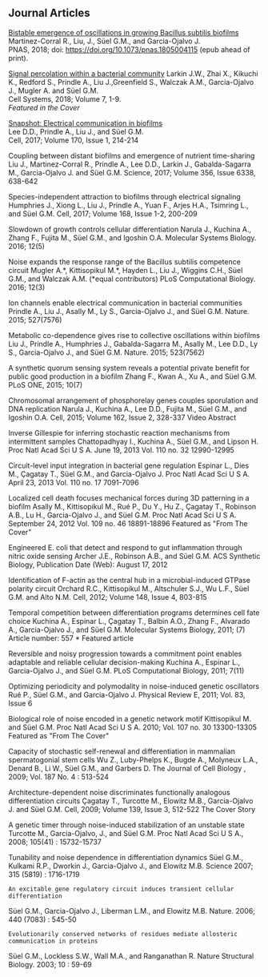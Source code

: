 ## Journal Articles


[Bistable emergence of oscillations in growing Bacillus subtilis biofilms](http://www.pnas.org/content/early/2018/08/17/1805004115)  
Martinez-Corral R., Liu, J., Süel G.M., and Garcia-Ojalvo J.  
PNAS, 2018; doi: https://doi.org/10.1073/pnas.1805004115 (epub ahead of print).
 	 
[Signal percolation within a bacterial community](https://www.cell.com/cell-systems/abstract/S2405-4712%2818%2930245-X)
Larkin J.W., Zhai X., Kikuchi K., Redford S., Prindle A., Liu J.,Greenfield S., Walczak A.M., Garcia-Ojalvo J., Mugler A. and Süel G.M.  
Cell Systems, 2018; Volume 7, 1-9.  
*Featured in the Cover*


[Snapshot: Electrical communication in biofilms](http://www.cell.com/cell/abstract/S0092-8674%2817%2930710-9)   
Lee D.D., Prindle A., Liu J., and Süel G.M.  
Cell, 2017; Volume 170, Issue 1, 214-214  
 	 
Coupling between distant biofilms and emergence of nutrient time-sharing
Liu J., Martinez-Corral R., Prindle A., Lee D.D., Larkin J., Gabalda-Sagarra M., Garcia-Ojalvo J. and Süel G.M.
Science, 2017; Volume 356, Issue 6338, 638-642
 	 
Species-independent attraction to biofilms through electrical signaling
Humphries J., Xiong L., Liu J., Prindle A., Yuan F., Arjes H.A., Tsimring L., and Süel G.M.
Cell, 2017; Volume 168, Issue 1-2, 200-209
 	 
Slowdown of growth controls cellular differentiation
Narula J., Kuchina A., Zhang F., Fujita M., Süel G.M., and Igoshin O.A.
Molecular Systems Biology. 2016; 12(5)
 	 
Noise expands the response range of the Bacillus subtilis competence circuit
Mugler A.\*, Kittisopikul M.\*, Hayden L., Liu J., Wiggins C.H., Süel G.M., and Walczak A.M. (\*equal contributors)
PLoS Computational Biology. 2016; 12(3)
 	 
Ion channels enable electrical communication in bacterial communities
Prindle A., Liu J., Asally M., Ly S., Garcia-Ojalvo J., and Süel G.M. 
Nature. 2015; 527(7576)
 	 
Metabolic co-dependence gives rise to collective oscillations within biofilms
Liu J., Prindle A., Humphries J., Gabalda-Sagarra M., Asally M., Lee D.D., Ly S., Garcia-Ojalvo J., and Süel G.M. 
Nature. 2015; 523(7562)
 	 
A synthetic quorum sensing system reveals a potential private benefit for public good production in a biofilm
Zhang F., Kwan A., Xu A., and Süel G.M.
PLoS ONE, 2015; 10(7)
 	 
Chromosomal arrangement of phosphorelay genes couples sporulation and DNA replication
Narula J., Kuchina A., Lee D.D., Fujita M., Süel G.M., and Igoshin O.A.
Cell, 2015; Volume 162, Issue 2, 328-337     Video Abstract
 	 
Inverse Gillespie for inferring stochastic reaction mechanisms from intermittent samples
Chattopadhyay I., Kuchina A., Süel G.M., and Lipson H.
Proc Natl Acad Sci U S A. June 19, 2013 Vol. 110 no. 32 12990-12995
 	 
Circuit-level input integration in bacterial gene regulation
Espinar L., Dies M., Çagatay T., Süel G.M., and Garcia-Ojalvo J. 
Proc Natl Acad Sci U S A. April 23, 2013 Vol. 110 no. 17 7091-7096
 	 
Localized cell death focuses mechanical forces during 3D patterning in a biofilm
Asally M., Kittisopikul M., Rué P., Du Y., Hu Z., Çagatay T., Robinson A.B., Lu H., Garcia-Ojalvo J., and Süel G.M.
Proc Natl Acad Sci U S A. September 24, 2012 Vol. 109 no. 46 18891-18896 
Featured as "From The Cover"
 	 
Engineered E. coli that detect and respond to gut inflammation through nitric oxide sensing
Archer J.E., Robinson A.B., and Süel G.M.
ACS Synthetic Biology, Publication Date (Web): August 17, 2012
 	 
Identification of F-actin as the central hub in a microbial-induced GTPase polarity circuit
Orchard R.C., Kittisopikul M., Altschuler S.J., Wu L.F., Süel G.M. and Alto N.M.
Cell, 2012; Volume 148, Issue 4, 803-815
 	 
Temporal competition between differentiation programs determines cell fate choice
Kuchina A., Espinar L., Çagatay T., Balbin A.O., Zhang F., Alvarado A., Garcia-Ojalvo J., and Süel G.M.
Molecular Systems Biology, 2011; (7) Article number: 557       * Featured article
 	 
Reversible and noisy progression towards a commitment point enables adaptable and reliable cellular decision-making 
Kuchina A., Espinar L., Garcia-Ojalvo J., and Süel G.M.
PLoS Computational Biology, 2011; 7(11)
 	 
Optimizing periodicity and polymodality in noise-induced genetic oscillators
Rué P., Süel G.M., and Garcia-Ojalvo J.
Physical Review E, 2011;  Vol. 83, Issue 6
 	 
Biological role of noise encoded in a genetic network motif
Kittisopikul M. and Süel G.M.
Proc Natl Acad Sci U S A. 2010; Vol. 107 no. 30 13300-13305 
Featured as "From The Cover"
 	 
Capacity of stochastic self-renewal and differentiation in mammalian spermatogonial stem cells
 Wu Z., Luby-Phelps K., Bugde A., Molyneux L.A., Denard B., Li W., Süel G.M., and Garbers D.
The Journal of Cell Biology , 2009; Vol. 187 No. 4 : 513-524
 	 
Architecture-dependent noise discriminates functionally analogous differentiation circuits 
Çagatay T., Turcotte M., Elowitz M.B., Garcia-Ojalvo J. and Süel G.M.
Cell, 2009; Volume 139, Issue 3, 512-522
The Cover Story
 	 
A genetic timer through noise-induced stabilization of an unstable state
Turcotte M., Garcia-Ojalvo, J., and Süel G.M.
Proc Natl Acad Sci U S A., 2008; 105(41) : 15732-15737
 	 
Tunability and noise dependence in differentiation dynamics
Süel G.M., Kulkami R.P., Dworkin J., Garcia-Ojalvo J., and Elowitz M.B.
Science 2007; 315 (5819) : 1716-1719
 	 
 	An excitable gene regulatory circuit induces transient cellular differentiation 
Süel G.M., Garcia-Ojalvo J., Liberman L.M., and Elowitz M.B. 
Nature. 2006; 440 (7083) : 545-50      
 	 
 	Evolutionarily conserved networks of residues mediate allosteric communication in proteins
Süel G.M., Lockless S.W., Wall M.A., and Ranganathan R.
Nature Structural Biology. 2003; 10 : 59-69